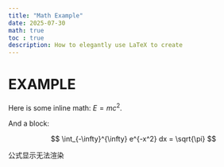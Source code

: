```yaml
---
title: "Math Example"
date: 2025-07-30
math: true
toc : true
description: How to elegantly use LaTeX to create
---
```

# EXAMPLE

Here is some inline math: $E=mc^2$.

And a block:

$$
\int_{-\infty}^{\infty} e^{-x^2} dx = \sqrt{\pi}
$$

公式显示无法渲染